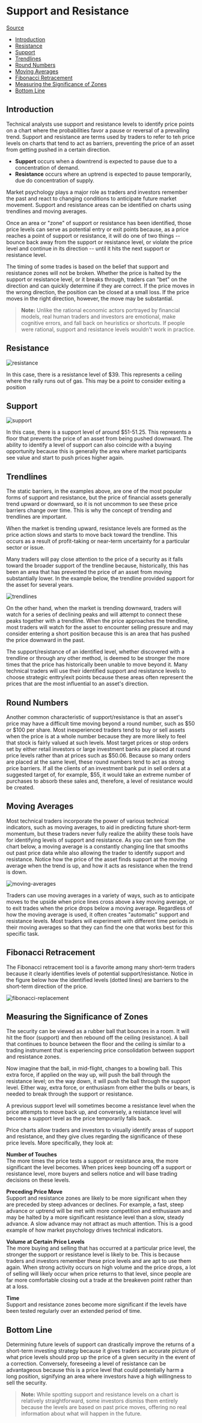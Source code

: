 # Support and Resistance

[Source](https://www.investopedia.com/trading/support-and-resistance-basics/)

* [Introduction](#introduction)
* [Resistance](#resistance)
* [Support](#support)
* [Trendlines](#trendlines)
* [Round Numbers](#round-numbers)
* [Moving Averages](#moving-averages)
* [Fibonacci Retracement](#fibonacci-retracement)
* [Measuring the Significance of Zones](#measuring-the-significance-of-zones)
* [Bottom Line](#bottom-line)

## Introduction

Technical analysts use support and resistance levels to identify price points on a chart where the probabilities favor a pause or reversal of a prevailing trend.
Support and resistance are terms used by traders to refer to teh price levels on charts that tend to act as barriers, preventing the price of an asset from getting pushed in a certain direction.

* **Support** occurs when a downtrend is expected to pause due to a concentration of demand.
* **Resistance** occurs where an uptrend is expected to pause temporarily, due do concentration of supply.

Market psychology plays a major role as traders and investors remember the past and react to changing conditions to anticipate future market movement.
Support and resistance areas can be identified on charts using trendlines and moving averages.

Once an area or "zone" of support or resistance has been identified, those price levels can serve as potential entry or exit points because, as a price reaches a point of support or resistance, it will do one of two things -- bounce back away from the support or resistance level, or violate the price level and continue in its direction -- until it hits the next support or resistance level.

The timing of some trades is based on the belief that support and resistance zones will not be broken.
Whether the price is halted by the support or resistance level, or it breaks through, traders can "bet" on the direction and can quickly determine if they are correct.
If the price moves in the wrong direction, the position can be closed at a small loss.
If the price moves in the right direction, however, the move may be substantial.

>**Note:** Unlike the rational economic actors portrayed by financial models, real human traders and investors are emotional, make cognitive errors, and fall back on heuristics or shortcuts.
> If people were rational, support and resistance levels wouldn't work in practice.


## Resistance

![resistance](images/resistance.png)

In this case, there is a resistance level of $39. This represents a ceiling where the rally runs out of gas.
This may be a point to consider exiting a position


## Support

![support](images/support.png)

In this case, there is a support level of around $51-51.25. This represents a floor that prevents the price of an asset from being pushed downward.
The ability to identify a level of support can also coincide with a buying opportunity because this is generally the area where market participants see value and start to push prices higher again.


## Trendlines

The static barriers, in the examples above, are one of the most popular forms of support and resistance, but the price of financial assets generally trend upward or downward, so it is not uncommon to see these price barriers change over time.
This is why the concept of trending and trendlines are important.

When the market is trending upward, resistance levels are formed as the price action slows and starts to move back toward the trendline.
This occurs as a result of profit-taking or near-term uncertainty for a particular sector or issue.

Many traders will pay close attention to the price of a security as it falls toward the broader support of the trendline because, historically, this has been an area that has prevented the price of an asset from moving substantially lower.
In the example below, the trendline provided support for the asset for several years.

![trendlines](images/trendlines.png)

On the other hand, when the market is trending downward, traders will watch for a series of declining peaks and will attempt to connect these peaks together with a trendline. When the price approaches the trendline, most traders will watch for the asset to encounter selling pressure and may consider entering a short position because this is an area that has pushed the price downward in the past.

The support/resistance of an identified level, whether discovered with a trendline or through any other method, is deemed to be stronger the more times that the price has historically been unable to move beyond it.
Many technical traders will use their identified support and resistance levels to choose strategic enttry/exit points because these areas often represent the prices that are the most influential to an asset's direction.


## Round Numbers

Another common characteristic of support/resistance is that an asset's price may have a difficult time moving beyond a round number, such as $50 or $100 per share.
Most inexperienced traders tend to buy or sell assets when the price is at a whole number because they are more likely to feel that stock is fairly valued at such levels.
Most target prices or stop orders set by either retail investors or large investment banks are placed at round price levels rather than at prices such as $50.06.
Because so many orders are placed at the same level, these round numbers tend to act as strong price barriers.
If all the clients of an investment bank put in sell orders at a suggested target of, for example, $55, it would take an extreme number of purchases to absorb these sales and, therefore, a level of resistance would be created.


## Moving Averages

Most technical traders incorporate the power of various technical indicators, such as moving averages, to aid in predicting future short-term momentum, but these traders never fully realize the ability these tools have for identifying levels of support and resistance.
As you can see from the chart below, a moving average is a constantly changing line that smooths out past price data while also allowing the trader to identify support and resistance.
Notice how the price of the asset finds support at the moving average when the trend is up, and how it acts as resistance when the trend is down.

![moving-averages](images/moving-averages.png)

Traders can use moving averages in a variety of ways, such as to anticipate moves to the upside when price lines cross above a key moving average, or to exit trades when the price drops below a moving average.
Regardless of how the moving average is used, it often creates "automatic" support and resistance levels.
Most traders will experiment with different time periods in their moving averages so that they can find the one that works best for this specific task.


## Fibonacci Retracement

The Fibonacci retracement tool is a favorite among many short-term traders because it clearly identifies levels of potential support/resistance.
Notice in the figure below how the identified levels (dotted lines) are barriers to the short-term direction of the price.

![fibonacci-replacement](images/fibonacci-replacement.png)


## Measuring the Significance of Zones

The security can be viewed as a rubber ball that bounces in a room. It will hit the floor (support) and then rebound off the ceiling (resistance).
A ball that continues to bounce between the floor and the ceiling is similar to a trading instrument that is experiencing price consolidation between support and resistance zones.

Now imagine that the ball, in mid-flight, changes to a bowling ball.
This extra force, if applied on the way up, will push the ball through the resistance level; on the way down, it will push the ball through the support level.
Either way, extra force, or enthusiasm from either the bulls or bears, is needed to break through the support or resistance.

A previous support level will sometimes become a resistance level when the price attempts to move back up, and conversely, a resistance level will become a support level as the price temporarily falls back.

Price charts allow traders and investors to visually identify areas of support and resistance, and they give clues regarding the significance of these price levels. More specifically, they look at:

**Number of Touches** <br>
The more times the price tests a support or resistance area, the more significant the level becomes. When prices keep bouncing off a support or resistance level, more buyers and sellers notice and will base trading decisions on these levels.

**Preceding Price Move** <br>
Support and resistance zones are likely to be more significant when they are preceded by steep advances or declines.
For example, a fast, steep advance or uptrend will be met with more competition and enthusiasm and may be halted by a more significant resistance level than a slow, steady advance. A slow advance may not attract as much attention.
This is a good example of how market psychology drives technical indicators.

**Volume at Certain Price Levels** <br>
The more buying and selling that has occurred at a particular price level, the stronger the support or resistance level is likely to be.
This is because traders and investors remember these price levels and are apt to use them again.
When strong activity occurs on high volume and the price drops, a lot of selling will likely occur when price returns to that level, since people are far more comfortable closing out a trade at the breakeven point rather than at a loss.

**Time** <br>
Support and resistance zones become more significant if the levels have been tested regularly over an extended period of time.


## Bottom Line

Determining future levels of support can drastically improve the returns of a short-term investing strategy because it gives traders an accurate picture of what price levels should prop up the price of a given security in the event of a correction.
Conversely, foreseeing a level of resistance can be advantageous because this is a price level that could potentially harm a long position, signifying an area where investors have a high willingness to sell the security.

>**Note:** While spotting support and resistance levels on a chart is relatively straightforward, some investors dismiss them entirely because the levels are based on past price moves, offering no real information about what will happen in the future.